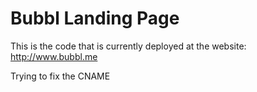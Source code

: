 Bubbl Landing Page
=====

This is the code that is currently deployed at the website: http://www.bubbl.me

Trying to fix the CNAME
